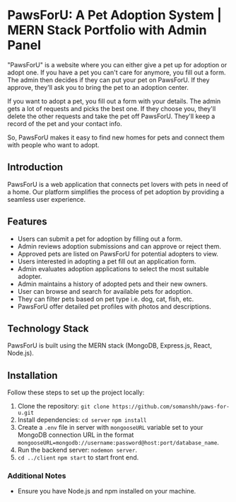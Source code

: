# PawsForU: A Pet Adoption System | MERN Stack Portfolio with Admin Panel

"PawsForU" is a website where you can either give a pet up for adoption or adopt one. If you have a pet you can't care for anymore, you fill out a form. The admin then decides if they can put your pet on PawsForU. If they approve, they'll ask you to bring the pet to an adoption center.

If you want to adopt a pet, you fill out a form with your details. The admin gets a lot of requests and picks the best one. If they choose you, they'll delete the other requests and take the pet off PawsForU. They'll keep a record of the pet and your contact info.

So, PawsForU makes it easy to find new homes for pets and connect them with people who want to adopt.

## Introduction

PawsForU is a web application that connects pet lovers with pets in need of a home. Our platform simplifies the process of pet adoption by providing a seamless user experience.

## Features

- Users can submit a pet for adoption by filling out a form.
- Admin reviews adoption submissions and can approve or reject them.
- Approved pets are listed on PawsForU for potential adopters to view.
- Users interested in adopting a pet fill out an application form.
- Admin evaluates adoption applications to select the most suitable adopter.
- Admin maintains a history of adopted pets and their new owners.
- User can browse and search for available pets for adoption.
- They can filter pets based on pet type i.e. dog, cat, fish, etc.
- PawsForU offer detailed pet profiles with photos and descriptions.

## Technology Stack

PawsForU is built using the MERN stack (MongoDB, Express.js, React, Node.js).

## Installation

Follow these steps to set up the project locally:

1. Clone the repository: `git clone https://github.com/somanshh/paws-for-u.git`
2. Install dependencies:
   `cd server`
   `npm install`
4. Create a `.env` file in server with `mongooseURL` variable set to your MongoDB connection URL in the format `mongooseURL=mongodb://username:password@host:port/database_name`.
5. Run the backend server: `nodemon server`.
6. `cd ../client` `npm start` to start front end.

### Additional Notes

- Ensure you have Node.js and npm installed on your machine.

